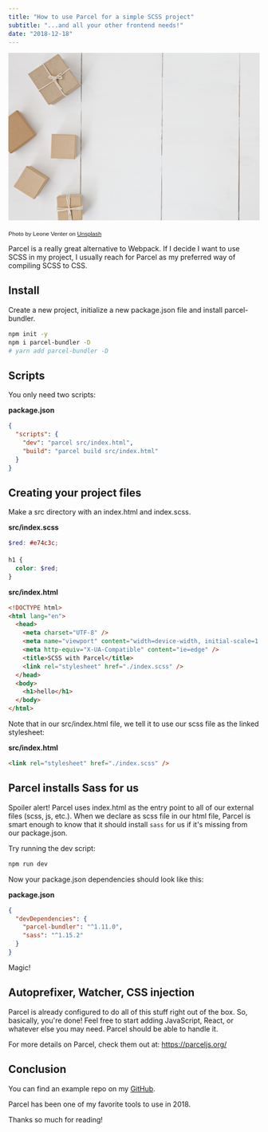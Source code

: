 ```yaml
---
title: "How to use Parcel for a simple SCSS project"
subtitle: "...and all your other frontend needs!"
date: "2018-12-18"
---
```


![Photo by Leone Venter on Unsplash](./parcel.jpg)

<small style="font-family: Karla, sans-serif;">Photo by Leone Venter on [Unsplash](https://unsplash.com/photos/mTkXSSScrzw)</small>

Parcel is a really great alternative to Webpack. If I decide I want to use SCSS in my project, I usually reach for Parcel as my preferred way of compiling SCSS to CSS.

## Install

Create a new project, initialize a new package.json file and install parcel-bundler.

```bash
npm init -y
npm i parcel-bundler -D
# yarn add parcel-bundler -D
```

## Scripts

You only need two scripts:

**package.json**

```json
{
  "scripts": {
    "dev": "parcel src/index.html",
    "build": "parcel build src/index.html"
  }
}
```

## Creating your project files

Make a src directory with an index.html and index.scss.

**src/index.scss**

```scss
$red: #e74c3c;

h1 {
  color: $red;
}
```

**src/index.html**

```html
<!DOCTYPE html>
<html lang="en">
  <head>
    <meta charset="UTF-8" />
    <meta name="viewport" content="width=device-width, initial-scale=1.0" />
    <meta http-equiv="X-UA-Compatible" content="ie=edge" />
    <title>SCSS with Parcel</title>
    <link rel="stylesheet" href="./index.scss" />
  </head>
  <body>
    <h1>hello</h1>
  </body>
</html>
```

Note that in our src/index.html file, we tell it to use our scss file as the linked stylesheet:

**src/index.html**

```html
<link rel="stylesheet" href="./index.scss" />
```

## Parcel installs Sass for us

Spoiler alert! Parcel uses index.html as the entry point to all of our external files (scss, js, etc.). When we declare as scss file in our html file, Parcel is smart enough to know that it should install `sass` for us if it's missing from our package.json.

Try running the dev script:

```bash
npm run dev
```

Now your package.json dependencies should look like this:

**package.json**

```json
{
  "devDependencies": {
    "parcel-bundler": "^1.11.0",
    "sass": "^1.15.2"
  }
}
```

Magic!

## Autoprefixer, Watcher, CSS injection

Parcel is already configured to do all of this stuff right out of the box.
So, basically, you're done! Feel free to start adding JavaScript, React, or whatever else you may need. Parcel should be able to handle it.

For more details on Parcel, check them out at: https://parceljs.org/

## Conclusion

You can find an example repo on my [GitHub](https://github.com/hellobrian/sass-recipes/tree/master/parcel).

Parcel has been one of my favorite tools to use in 2018.

Thanks so much for reading!
